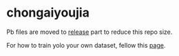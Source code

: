 # chongaiyoujia
Pb files are moved to [release](https://github.com/ideaRunner/chongaiyoujia/releases) part to reduce this repo size.

For how to train yolo your own dataset, fellow this [page](https://github.com/ideaRunner/yolo-pet).

